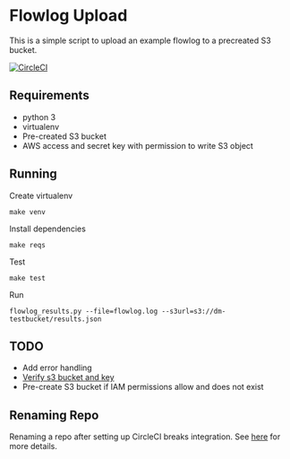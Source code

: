 Flowlog Upload
==============

This is a simple script to upload an example flowlog to a precreated S3 bucket.

[![CircleCI](https://circleci.com/gh/1davidmichael/flowlog_upload/tree/master.svg?style=svg)](https://circleci.com/gh/1davidmichael/flowlog_upload/tree/master)

Requirements
------------

* python 3
* virtualenv
* Pre-created S3 bucket
* AWS access and secret key with permission to write S3 object

Running
-------

Create virtualenv
```
make venv
```

Install dependencies
```
make reqs
```

Test
```
make test
```

Run
```
flowlog_results.py --file=flowlog.log --s3url=s3://dm-testbucket/results.json
```

TODO
----

* Add error handling
* [Verify s3 bucket and key](http://docs.aws.amazon.com/AmazonS3/latest/dev/BucketRestrictions.html)
* Pre-create S3 bucket if IAM permissions allow and does not exist

Renaming Repo
-------------

Renaming a repo after setting up CircleCI breaks integration. See [here](https://discuss.circleci.com/t/build-not-triggered-after-github-repo-was-renamed/10774/3) for more details.
